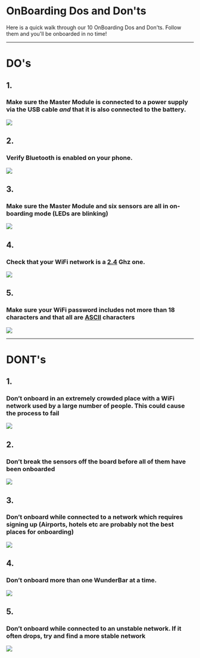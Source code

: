 <h1>OnBoarding Dos and Don'ts</h1> 

<p>Here is a quick walk through our 10 OnBoarding Dos and Don'ts. Follow them and you'll be onboarded in no time!</p>


----------

<h1>DO's</h1>

<div class="floatBox">
<h2>1.</h2>
<h3>Make sure the Master Module is connected to a power supply via the USB cable <em>and</em> that it is also connected to the battery.
</h3>
<img src="assets/DO-1.png">
</div>

<div class="floatBox">
<h2>2.</h2>
<h3>Verify  Bluetooth is enabled on your phone.
</h3>
<img src="assets/DO-2.png">
</div>

<div class="floatBox">
<h2>3.</h2>
<h3>Make sure the Master Module and six sensors are all in on-boarding mode (LEDs are blinking)</h3> 
<img src="assets/DO-3.png">
</div>

<div class="floatBox">
<h2>4.</h2>
<h3>Check that your WiFi network is a <a href="http://www.maketecheasier.com/find-best-wifi-channel" target="_blank">2.4</a> Ghz one.</h3> 
<img src="assets/DO-4.png">
</div>

<div class="floatBox">
<h2>5.</h2>
<h3>Make sure your WiFi password includes not more than 18 characters and that all are <a href="http://en.wikipedia.org/wiki/ASCII" target="_blank">ASCII</a> characters</h3> 
<img src="assets/DO-5.png">
</div>


----------

<h1>DONT's</h1>

<div class="floatBox">
<h2>1.</h2>
<h3>Don’t onboard in an extremely crowded place with a WiFi network used by a large number of people. This could cause the process to fail</h3>
<img src="assets/DON'T-1.png">
</div>

<div class="floatBox">
<h2>2.</h2>
<h3>Don’t break the sensors off the board before all of them have been onboarded</h3>
<img src="assets/DON'T-2.png">
</div>

<div class="floatBox">
<h2>3.</h2>
<h3>Don’t onboard while connected to a network which requires signing up (Airports, hotels etc are probably not the best places for onboarding)
</h3>
<img src="assets/DON'T-3.png">
</div>

<div class="floatBox">
<h2>4.</h2>
<h3>Don’t onboard more than one WunderBar at a time.</h3>
<img src="assets/DON'T-4.png">
</div>

<div class="floatBox">
<h2>5.</h2>
<h3>Don’t onboard while connected to an unstable network. If it often drops, try and find a more stable network</h3>
<img src="assets/DON'T-5.png">
</div>
